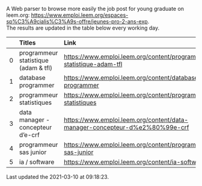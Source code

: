 A Web parser to browse more easily the job post for young graduate on leem.org: https://www.emploi.leem.org/espaces-sp%C3%A9cialis%C3%A9s-offre/jeunes-pro-2-ans-exp.  
The results are updated in the table below every working day.  


|    | Titles                               | Link                                                                        |   Department |   Consulted |
|---:|:-------------------------------------|:----------------------------------------------------------------------------|-------------:|------------:|
|  0 | programmeur statistique (adam & tfl) | https://www.emploi.leem.org/content/programmeur-statistique-adam-tfl        |           92 |          17 |
|  1 | database programmer                  | https://www.emploi.leem.org/content/database-programmer                     |           92 |        2643 |
|  2 | programmeur statistiques             | https://www.emploi.leem.org/content/programmeur-statistiques                |           92 |        3032 |
|  3 | data manager - concepteur d’e-crf    | https://www.emploi.leem.org/content/data-manager-concepteur-d%e2%80%99e-crf |           75 |          69 |
|  4 | programmeur sas junior               | https://www.emploi.leem.org/content/programmeur-sas-junior                  |           75 |         287 |
|  5 | ia / software                        | https://www.emploi.leem.org/content/ia-software                             |           75 |        1215 |
  
Last updated the 2021-03-10 at 09:18:23.
